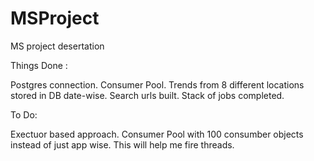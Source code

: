 MSProject
=========

MS project desertation

Things Done : 

Postgres connection.
Consumer Pool.
Trends from 8 different locations stored in DB date-wise.
Search urls built.
Stack of jobs completed.


To Do:

Exectuor based approach.
Consumer Pool with 100 consumber objects instead of just app wise. This will help me fire threads.
